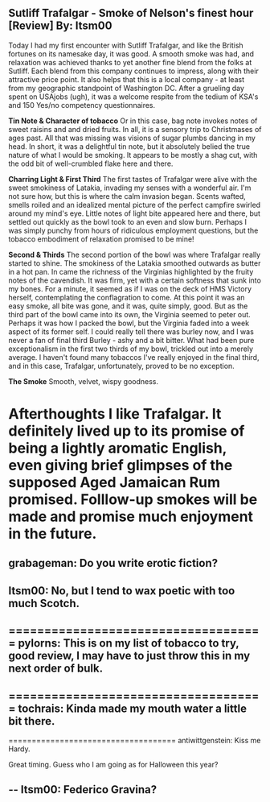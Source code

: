 Sutliff Trafalgar - Smoke of Nelson's finest hour [Review]
By: Itsm00
---
Today I had my first encounter with Sutliff Trafalgar, and like the British fortunes on its namesake day, it was good. A smooth smoke was had, and relaxation was achieved thanks to yet another fine blend from the folks at Sutliff. Each blend from this company continues to impress, along with their attractive price point. It also helps that this is a local company - at least from my geographic standpoint of Washington DC. After a grueling day spent on USAjobs (ugh), it was a welcome respite from the tedium of KSA's and 150 Yes/no competency questionnaires.    

**Tin Note & Character of tobacco**
Or in this case, bag note invokes notes of sweet raisins and and dried fruits. In all, it is a sensory trip to Christmases of ages past. All that was missing was visions of sugar plumbs dancing in my head. In short, it was a delightful tin note, but it absolutely belied the true nature of what I would be smoking. It appears to be mostly a shag cut, with the odd bit of well-crumbled flake here and there.    

**Charring Light & First Third**
The first tastes of Trafalgar were alive with the sweet smokiness of Latakia, invading my senses with a wonderful air. I'm not sure how, but this is where the calm invasion began. Scents wafted, smells roiled and an idealized mental picture of the perfect campfire swirled around my mind's eye. Little notes of light bite appeared here and there, but settled out quickly as the bowl took to an even and slow burn. Perhaps I was simply punchy from hours of ridiculous employment questions, but the tobacco embodiment of relaxation promised to be mine!    

**Second & Thirds**
The second portion of the bowl was where Trafalgar really started to shine. The smokiness of the Latakia smoothed outwards as butter in a hot pan. In came the richness of the Virginias highlighted by the fruity notes of the cavendish. It was firm, yet with a certain softness that sunk into my bones. For a minute, it seemed as if I was on the deck of HMS Victory herself, contemplating the conflagration to come. At this point it was an easy smoke, all bite was gone, and it was, quite simply, good. But as the third part of the bowl came into its own, the Virginia seemed to peter out. Perhaps it was how I packed the bowl, but the Virginia faded into a week aspect of its former self. I could really tell there was burley now, and I was never a fan of final third Burley - ashy and a bit bitter. What had been pure exceptionalism in the first two thirds of my bowl, trickled out into a merely average. I haven't found many tobaccos I've really enjoyed in the final third, and in this case, Trafalgar, unfortunately, proved to be no exception.    

**The Smoke**
Smooth, velvet, wispy goodness.    

**Afterthoughts**
I like Trafalgar. It definitely lived up to its promise of being a lightly aromatic English, even giving brief glimpses of the supposed Aged Jamaican Rum promised. Folllow-up smokes will be made and promise much enjoyment in the future.
====================================
grabageman: Do you write erotic fiction?
--
Itsm00: No, but I tend to wax poetic with too much Scotch. 
--
====================================
pylorns: This is on my list of tobacco to try, good review, I may have to just throw this in my next order of bulk.
--
====================================
tochrais: Kinda made my mouth water a little bit there.
--
====================================
antiwittgenstein: Kiss me Hardy.

Great timing. Guess who I am going as for Halloween this year? 


--
Itsm00: Federico Gravina?
--
